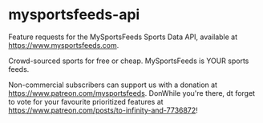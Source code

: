 # mysportsfeeds-api
Feature requests for the MySportsFeeds Sports Data API, available at https://www.mysportsfeeds.com.

Crowd-sourced sports for free or cheap.  MySportsFeeds is YOUR sports feeds.

Non-commercial subscribers can support us with a donation at https://www.patreon.com/mysportsfeeds.  DonWhile you're there, dt forget to vote for your favourite prioritized features at https://www.patreon.com/posts/to-infinity-and-7736872!
